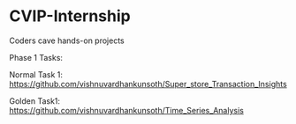 # CVIP-Internship
Coders cave hands-on projects

Phase 1 Tasks:

Normal Task 1: https://github.com/vishnuvardhankunsoth/Super_store_Transaction_Insights

Golden Task1: https://github.com/vishnuvardhankunsoth/Time_Series_Analysis
